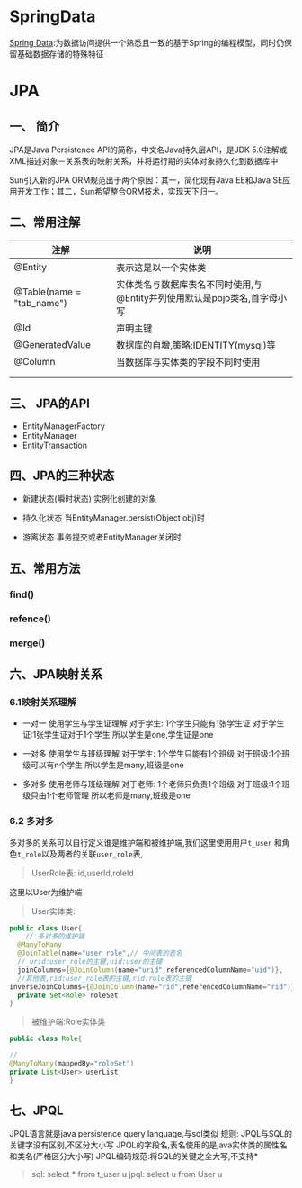 # SpringData
[Spring Data](https://spring.io/projects/spring-data#overview):为数据访问提供一个熟悉且一致的基于Spring的编程模型，同时仍保留基础数据存储的特殊特征

# JPA
## 一、 简介
JPA是Java Persistence API的简称，中文名Java持久层API，是JDK 5.0注解或XML描述对象－关系表的映射关系，并将运行期的实体对象持久化到数据库中

Sun引入新的JPA ORM规范出于两个原因：其一，简化现有Java EE和Java SE应用开发工作；其二，Sun希望整合ORM技术，实现天下归一。
## 二、常用注解

| 注解                      | 说明                                                         |
| ------------------------- | ------------------------------------------------------------ |
| @Entity                   | 表示这是以一个实体类                                         |
| @Table(name = "tab_name") | 实体类名与数据库表名不同时使用,与@Entity并列使用默认是pojo类名,首字母小写 |
| @Id                       | 声明主键                                                     |
| @GeneratedValue           | 数据库的自增,策略:IDENTITY(mysql)等                          |
| @Column                   | 当数据库与实体类的字段不同时使用                             |
|                           |                                                              |
|                           |                                                              |
## 三、 JPA的API
+ EntityManagerFactory
+ EntityManager
+ EntityTransaction
## 四、JPA的三种状态
+ 新建状态(瞬时状态)
实例化创建的对象

+ 持久化状态
当EntityManager.persist(Object obj)时

+ 游离状态
事务提交或者EntityManager关闭时
## 五、常用方法
### find()
### refence()
### merge()
## 六、JPA映射关系
### 6.1映射关系理解
+ 一对一
使用学生与学生证理解
对于学生: 1个学生只能有1张学生证
对于学生证:1张学生证对于1个学生
所以学生是one,学生证是one

+ 一对多
使用学生与班级理解
对于学生: 1个学生只能有1个班级
对于班级:1个班级可以有n个学生
所以学生是many,班级是one

+ 多对多
使用老师与班级理解
对于老师: 1个老师只负责1个班级
对于班级:1个班级只由1个老师管理
所以老师是many,班级是one 
### 6.2 多对多
多对多的关系可以自行定义谁是维护端和被维护端,我们这里使用用户`t_user`
和角色`t_role`以及两者的关联`user_role`表,
> UserRole表: id,userId,roleId

这里以User为维护端
> User实体类:
```java
public class User{
	// 多对多的维护端
  @ManyToMany
  @JoinTable(name="user_role",// 中间表的表名
  // urid:user_role的主键,uid:user的主键
  joinColumns={@JoinColumn(name="urid",referencedColumnName="uid")},
  //其他表,rid:user_role表的主键,rid:role表的主键
inverseJoinColumns={@JoinColumn(name="rid",referencedColumnName="rid")})
  private Set<Role> roleSet 
}
```
> 被维护端:Role实体类
```java
public class Role{

// 
@ManyToMany(mappedBy="roleSet")
private List<User> userList
}
```
## 七、JPQL
JPQL语言就是java persistence query language,与sql类似
规则:
JPQL与SQL的关键字没有区别,不区分大小写
JPQL的字段名,表名使用的是java实体类的属性名和类名(严格区分大小写)
JPQL编码规范:将SQL的关键之全大写,不支持*
> sql: select * from t_user u
> jpql: select u from User u


